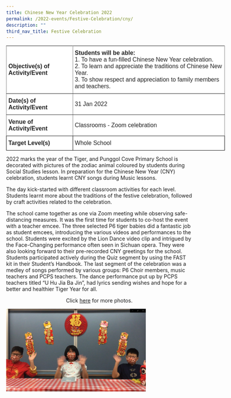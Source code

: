 ```yaml
---
title: Chinese New Year Celebration 2022
permalink: /2022-events/Festive-Celebration/cny/
description: ""
third_nav_title: Festive Celebration
---
```



<style type="text/css">
.tg  {border-collapse:collapse;border-spacing:0;margin:0px auto;}
.tg td{border-color:black;border-style:solid;border-width:1px;font-family:Arial, sans-serif;font-size:14px;
  overflow:hidden;padding:10px 5px;word-break:normal;}
.tg th{border-color:black;border-style:solid;border-width:1px;font-family:Arial, sans-serif;font-size:14px;
  font-weight:normal;overflow:hidden;padding:10px 5px;word-break:normal;}
.tg .tg-kdpx{background-color:#FFF;border-color:inherit;color:#222;font-size:16px;text-align:left;vertical-align:middle}
.tg .tg-x4x2{background-color:#FFF;border-color:inherit;color:#222;font-size:16px;font-weight:bold;text-align:left;
  vertical-align:middle}
.tg .tg-3etx{background-color:#FFF;color:#222;font-size:16px;font-weight:bold;text-align:left;vertical-align:middle}
.tg .tg-qtsq{background-color:#FFF;color:#222;font-size:16px;text-align:left;vertical-align:middle}
</style>
<table class="tg" style="undefined;table-layout: fixed; width: 592px">
<colgroup>
<col style="width: 180px">
<col style="width: 412px">
</colgroup>
<tbody>
  <tr>
    <td class="tg-x4x2">Objective(s) of Activity/Event</td>
    <td class="tg-kdpx"><span style="font-weight:bold">Students will be able:</span><br>1.   To have a fun-filled Chinese New Year celebration.<br>2.   To learn and appreciate the traditions of Chinese New Year.<br>3.   To show respect and appreciation to family members and teachers.   </td>
  </tr>
  <tr>
    <td class="tg-x4x2">Date(s) of Activity/Event</td>
    <td class="tg-kdpx">31 Jan 2022</td>
  </tr>
  <tr>
    <td class="tg-x4x2">Venue of Activity/Event</td>
    <td class="tg-kdpx">Classrooms - Zoom celebration</td>
  </tr>
  <tr>
    <td class="tg-3etx">Target Level(s)</td>
    <td class="tg-qtsq">Whole School</td>
  </tr>
</tbody>
</table>

2022 marks the year of the Tiger, and Punggol Cove Primary School is decorated with pictures of the zodiac animal coloured by students during Social Studies lesson. In preparation for the Chinese New Year (CNY) celebration, students learnt CNY songs during Music lessons.  

The day kick-started with different classroom activities for each level. Students learnt more about the traditions of the festive celebration, followed by craft activities related to the celebration.

The school came together as one via Zoom meeting while observing safe-distancing measures. It was the first time for students to co-host the event with a teacher emcee. The three selected P6 tiger babies did a fantastic job as student emcees, introducing the various videos and performances to the school. Students were excited by the Lion Dance video clip and intrigued by the Face-Changing performance often seen in Sichuan opera. They were also looking forward to their pre-recorded CNY greetings for the school. Students participated actively during the Quiz segment by using the FAST kit in their Student’s Handbook. The last segment of the celebration was a medley of songs performed by various groups: P6 Choir members, music teachers and PCPS teachers. The dance performance put up by PCPS teachers titled “U Hu Jia Ba Jin”, had lyrics sending wishes and hope for a better and healthier Tiger Year for all.

<center>Click <a href="https://www.flickr.com/photos/195284094@N06/albums/72177720299608225">here</a> for more photos.</center>

<img src="/images/Picture1.png" 
     style="width:75%">
